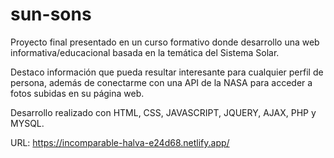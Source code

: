 # sun-sons

Proyecto final presentado en un curso formativo donde desarrollo una web informativa/educacional basada en la temática del Sistema Solar.

Destaco información que pueda resultar interesante para cualquier perfil de persona, además de conectarme con una API de la NASA para acceder a fotos subidas en su página web.

Desarrollo realizado con HTML, CSS, JAVASCRIPT, JQUERY, AJAX, PHP y MYSQL.


URL: https://incomparable-halva-e24d68.netlify.app/
